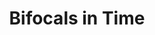 ---
pid: ch992
title: Bifocals in Time
location_transcription: In front of City Hall
coordinates: "[-75.163910753689, 39.951922426797]"
zipcode: '19002'
gen_neighborhood: 
neighborhood: 
outside_phl: 'Ambler PA '
age: '19'
age_range: 13-19
instagram: 
image_file_name: ch_992.jpg
proposal_transcription: Bifocals (like Ben Franklins) you can flip the lens' and see
  various points in time of city hall through the different lens
topic: History
topic_summary: 0, 0
type: Interactive,Sculpture Statue
keywords_other: Ben Franklin, Bifocals
credit: Becca Watson
image_labels: 
twitter: 
facebook: 
permalink: "/monuments/ch992/"
layout: item-page
---